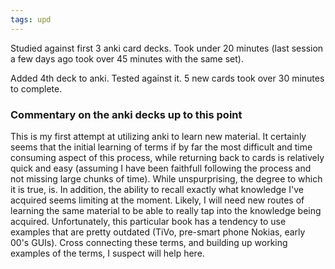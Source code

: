 ```yaml
---
tags: upd
---
```


Studied against first 3 anki card decks. Took under 20 minutes (last session a few days ago took over 45 minutes with the same set).

Added 4th deck to anki. Tested against it. 5 new cards took over 30 minutes to complete. 

### Commentary on the anki decks up to this point

This is my first attempt at utilizing anki to learn new material. It certainly seems that the initial learning of terms if by far the most difficult and time consuming aspect of this process, while returning back to cards is relatively quick and easy (assuming I have been faithfull following the process and not missing large chunks of time). While unspurprising, the degree to which it is true, is. In addition, the ability to recall exactly what knowledge I've acquired seems limiting at the moment. Likely, I will need new routes of learning the same material to be able to really tap into the knowledge being acquired. Unfortunately, this particular book has a tendency to use examples that are pretty outdated (TiVo, pre-smart phone Nokias, early 00's GUIs). Cross connecting these terms, and building up working examples of the terms, I suspect will help here.
